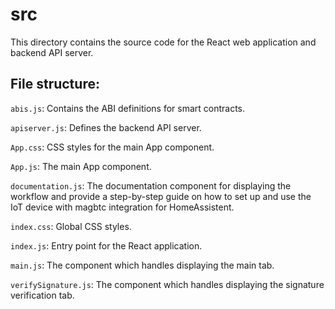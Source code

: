 # src
This directory contains the source code for the React web application and backend API server.

## File structure:
`abis.js`:
Contains the ABI definitions for smart contracts.

`apiserver.js`:
Defines the backend API server.

`App.css`:
CSS styles for the main App component.

`App.js`:
The main App component.

`documentation.js`:
The documentation component for displaying the workflow and provide a step-by-step guide on how to set up and use the IoT device with magbtc integration for HomeAssistent.

`index.css`:
Global CSS styles.

`index.js`:
Entry point for the React application.

`main.js`:
The component which handles displaying the main tab.

`verifySignature.js`:
The component which handles displaying the signature verification tab.